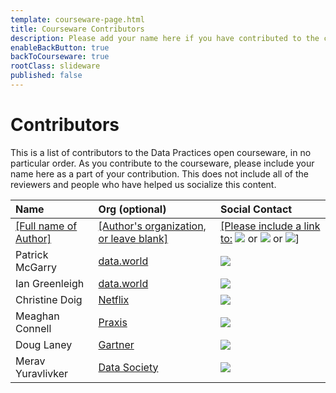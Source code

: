 ```yaml
---
template: courseware-page.html
title: Courseware Contributors
description: Please add your name here if you have contributed to the courseware. Include a summary of your changes in the pull request.
enableBackButton: true
backToCourseware: true
rootClass: slideware
published: false
---
```



# Contributors

This is a list of contributors to the Data Practices open courseware, in no particular order. As you contribute to the courseware, please include your name here as a part of your contribution. This does not include all of the reviewers and people who have helped us socialize this content.


|Name                        |Org (optional)                   |Social Contact|
|:---                        |:---                             |:---          |
|<u>[Full name of Author]</u>| <u>[Author's organization, or leave blank]</u> | <u>[Please include a link to:</u> <a href="https://linkedin.com" target="_blank"><img src="/images/linkedin.svg"></a> or <a href="https://twitter.com" target="_blank"><img src="/images/twitter.svg"></a> or <a href="https://github.com" target="_blank"><img src="/images/github.svg"></a>] |
|Patrick McGarry             |<a target="_blank" href="https://data.world">data.world</a> |<a href="https://twitter.com/scuttlemonkey" target="_blank"><img src="/images/twitter.svg"></a>|
|Ian Greenleigh              |<a target="_blank" href="https://data.world">data.world</a> |<a href="https://www.linkedin.com/in/iangreenleigh/"><img src="/images/linkedin.svg"></a>|
|Christine Doig              |<a target="_blank" href="https://media.netflix.com/en/about-netflix">Netflix</a> |<a target="_blank" href="https://www.linkedin.com/in/christinedoigcardet/"><img src="/images/linkedin.svg"></a>|
|Meaghan Connell             |<a target="_blank" href="https://praxismetrics.com">Praxis</a> |<a target="_blank" href="https://www.linkedin.com/in/meaghanconnell/"><img src="/images/linkedin.svg"></a>|
|Doug Laney                  |<a target="_blank" href="http://www.gartner.com/analyst/40872/Douglas-Laney">Gartner</a> |<a target="_blank" href="https://www.linkedin.com/in/douglaney/"><img src="/images/linkedin.svg"></a>|
|Merav Yuravlivker           |<a target="_blank" href="https://datasociety.com/">Data Society</a> |<a target="_blank" href="https://www.linkedin.com/in/meravyuravlivker/"><img src="/images/linkedin.svg">|
